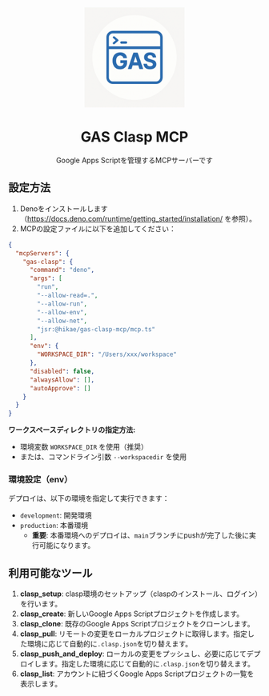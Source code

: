 <div align="center">

<img src="website/static/img/logo.png" alt="Logo" width="200"/>

# GAS Clasp MCP

Google Apps Scriptを管理するMCPサーバーです

</div>

## 設定方法

1. Denoをインストールします（https://docs.deno.com/runtime/getting_started/installation/
   を参照）。
2. MCPの設定ファイルに以下を追加してください：

```json
{
  "mcpServers": {
    "gas-clasp": {
      "command": "deno",
      "args": [
        "run",
        "--allow-read=.",
        "--allow-run",
        "--allow-env",
        "--allow-net",
        "jsr:@hikae/gas-clasp-mcp/mcp.ts"
      ],
      "env": {
        "WORKSPACE_DIR": "/Users/xxx/workspace"
      },
      "disabled": false,
      "alwaysAllow": [],
      "autoApprove": []
    }
  }
}
```

**ワークスペースディレクトリの指定方法:**
- 環境変数 `WORKSPACE_DIR` を使用（推奨）
- または、コマンドライン引数 `--workspacedir` を使用

### 環境設定（env）

デプロイは、以下の環境を指定して実行できます：

- `development`: 開発環境
- `production`: 本番環境
  - **重要**:
    本番環境へのデプロイは、`main`ブランチにpushが完了した後に実行可能になります。

## 利用可能なツール

1. **clasp_setup**:
   clasp環境のセットアップ（claspのインストール、ログイン）を行います。
2. **clasp_create**: 新しいGoogle Apps Scriptプロジェクトを作成します。
3. **clasp_clone**: 既存のGoogle Apps Scriptプロジェクトをクローンします。
4. **clasp_pull**:
   リモートの変更をローカルプロジェクトに取得します。指定した環境に応じて自動的に`.clasp.json`を切り替えます。
5. **clasp_push_and_deploy**:
   ローカルの変更をプッシュし、必要に応じてデプロイします。指定した環境に応じて自動的に`.clasp.json`を切り替えます。
6. **clasp_list**: アカウントに紐づくGoogle Apps
   Scriptプロジェクトの一覧を表示します。
